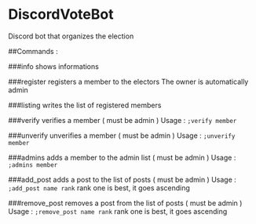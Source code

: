 # DiscordVoteBot

Discord bot that organizes the election

##Commands :

###info
shows informations

###register
registers a member to the electors 
The owner is automatically admin

###listing
writes the list of registered members

###verify
verifies a member ( must be admin )
Usage : ```;verify member```

###unverify 
unverifies a member ( must be admin )
Usage : ```;unverify member```

###admins
adds a member to the admin list ( must be admin )
Usage : ```;admins member```


###add\_post
adds a post to the list of posts ( must be admin )
Usage : ``` ;add_post name rank ```
rank one is best, it goes ascending

###remove\_post
removes a post from the list of posts ( must be admin )
Usage : ```;remove_post name rank```
rank one is best, it goes ascending

